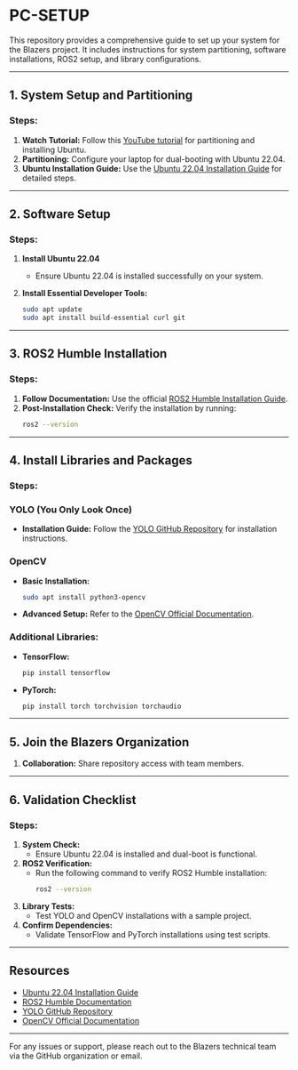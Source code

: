# PC-SETUP

This repository provides a comprehensive guide to set up your system for the Blazers project. It includes instructions for system partitioning, software installations, ROS2 setup, and library configurations.

---

## **1. System Setup and Partitioning**

### Steps:
1. **Watch Tutorial:** Follow this [YouTube tutorial](https://youtu.be/Z-Hv9hOaKso?si=tka_nrAbiIuYnxvy) for partitioning and installing Ubuntu.
2. **Partitioning:** Configure your laptop for dual-booting with Ubuntu 22.04.
3. **Ubuntu Installation Guide:** Use the [Ubuntu 22.04 Installation Guide](https://ubuntu.com/tutorials/install-ubuntu-desktop#1-overview) for detailed steps.

---

## **2. Software Setup**

### Steps:
1. **Install Ubuntu 22.04**
   - Ensure Ubuntu 22.04 is installed successfully on your system.

2. **Install Essential Developer Tools:**
   ```bash
   sudo apt update
   sudo apt install build-essential curl git
   ```

---

## **3. ROS2 Humble Installation**

### Steps:
1. **Follow Documentation:** Use the official [ROS2 Humble Installation Guide](https://docs.ros.org/en/humble/Installation/Ubuntu-Install-Debians.html).
2. **Post-Installation Check:** Verify the installation by running:
   ```bash
   ros2 --version
   ```

---

## **4. Install Libraries and Packages**

### Steps:

### **YOLO (You Only Look Once)**
- **Installation Guide:** Follow the [YOLO GitHub Repository](https://github.com/AlexeyAB/darknet) for installation instructions.

### **OpenCV**
- **Basic Installation:**
  ```bash
  sudo apt install python3-opencv
  ```
- **Advanced Setup:** Refer to the [OpenCV Official Documentation](https://docs.opencv.org/master/df/d65/tutorial_table_of_content_introduction.html).

### **Additional Libraries:**
- **TensorFlow:**
  ```bash
  pip install tensorflow
  ```
- **PyTorch:**
  ```bash
  pip install torch torchvision torchaudio
  ```

---

## **5. Join the Blazers Organization**

1. **Collaboration:** Share repository access with team members.

---

## **6. Validation Checklist**

### Steps:
1. **System Check:**
   - Ensure Ubuntu 22.04 is installed and dual-boot is functional.
2. **ROS2 Verification:**
   - Run the following command to verify ROS2 Humble installation:
     ```bash
     ros2 --version
     ```
3. **Library Tests:**
   - Test YOLO and OpenCV installations with a sample project.
4. **Confirm Dependencies:**
   - Validate TensorFlow and PyTorch installations using test scripts.

---

## **Resources**

- [Ubuntu 22.04 Installation Guide](https://ubuntu.com/tutorials/install-ubuntu-desktop#1-overview)
- [ROS2 Humble Documentation](https://docs.ros.org/en/humble/Installation/Ubuntu-Install-Debians.html)
- [YOLO GitHub Repository](https://github.com/AlexeyAB/darknet)
- [OpenCV Official Documentation](https://docs.opencv.org/master/df/d65/tutorial_table_of_content_introduction.html)

---

For any issues or support, please reach out to the Blazers technical team via the GitHub organization or email.
